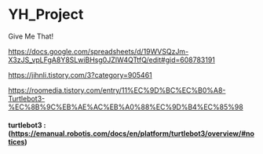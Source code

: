 # YH_Project
Give Me That!

https://docs.google.com/spreadsheets/d/19WVSQzJm-X3zJS_vpLFgA8Y8SLwiBHsg0JZIW4QTtfQ/edit#gid=608783191


https://jihnli.tistory.com/3?category=905461

https://roomedia.tistory.com/entry/11%EC%9D%BC%EC%B0%A8-Turtlebot3-%EC%8B%9C%EB%AE%AC%EB%A0%88%EC%9D%B4%EC%85%98

#### turtlebot3 : (https://emanual.robotis.com/docs/en/platform/turtlebot3/overview/#notices)
